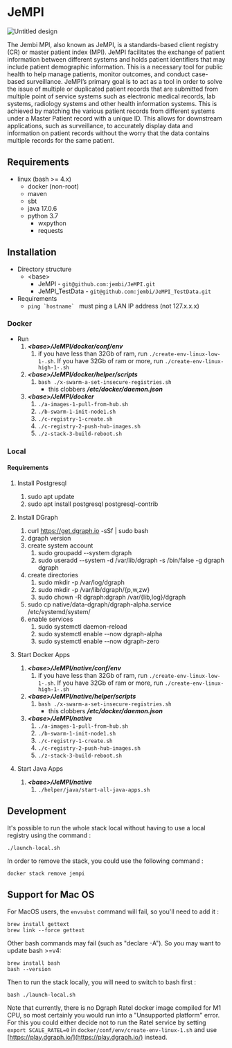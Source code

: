 # JeMPI

![Untitled design](https://user-images.githubusercontent.com/41700488/158391814-b78219dc-0359-4024-b7bd-2dec792b5b15.png)

The Jembi MPI, also known as JeMPI, is a standards-based client registry (CR) or master patient index (MPI). JeMPI facilitates the exchange of patient information between different systems and holds patient identifiers that may include patient demographic information. This is a necessary tool for public health to help manage patients, monitor outcomes, and conduct case-based surveillance. JeMPI’s primary goal is to act as a tool in order to solve the issue of multiple or duplicated patient records that are submitted from multiple point of service systems such as electronic medical records, lab systems, radiology systems and other health information systems. This is achieved by matching the various patient records from different systems under a Master Patient record with a unique ID. This allows for downstream applications, such as surveillance, to accurately display data and information on patient records without the worry that the data contains multiple records for the same patient.

## Requirements
- linux (bash >= 4.x)
  - docker (non-root)
  - maven
  - sbt
  - java 17.0.6
  - python 3.7
    - wxpython
    - requests

## Installation
- Directory structure
  - \<base>
    - JeMPI           - ```git@github.com:jembi/JeMPI.git```
    - JeMPI_TestData  - ```git@github.com:jembi/JeMPI_TestData.git```
- Requirements
  - ```ping `hostname` ``` must ping a LAN IP address (not 127.x.x.x) 
### Docker
- Run
  1. **_\<base>/JeMPI/docker/conf/env_**
     1. if you have less than 32Gb of ram, run ```./create-env-linux-low-1-.sh```. If you have 32Gb of ram or more, run ```./create-env-linux-high-1-.sh``` 
  2. **_\<base>/JeMPI/docker/helper/scripts_**
     1. ```bash ./x-swarm-a-set-insecure-registries.sh```
        - this clobbers **_/etc/docker/daemon.json_**   
  3. **_\<base>/JeMPI/docker_**
     1. ```./a-images-1-pull-from-hub.sh```
     2. ```./b-swarm-1-init-node1.sh```
     3. ```./c-registry-1-create.sh```
     4. ```./c-registry-2-push-hub-images.sh```
     5. ```./z-stack-3-build-reboot.sh```
### Local
#### Requirements
1. Install Postgresql
   1. sudo apt update 
   2. sudo apt install postgresql postgresql-contrib

2. Install DGraph
   1. curl https://get.dgraph.io -sSf | sudo bash
   2. dgraph version
   3. create system account
      1. sudo groupadd --system dgraph
      2. sudo useradd --system -d /var/lib/dgraph -s /bin/false -g dgraph dgraph
   4. create directories
      1. sudo mkdir -p /var/log/dgraph
      2. sudo mkdir -p /var/lib/dgraph/{p,w,zw}
      3. sudo chown -R dgraph:dgraph /var/{lib,log}/dgraph
   5. sudo cp native/data-dgraph/dgraph-alpha.service /etc/systemd/system/
   6. enable services
      1. sudo systemctl daemon-reload
      2. sudo systemctl enable --now dgraph-alpha
      3. sudo systemctl enable --now dgraph-zero
3. Start Docker Apps
    1. **_\<base>/JeMPI/native/conf/env_**
        1. if you have less than 32Gb of ram, run ```./create-env-linux-low-1-.sh```. If you have 32Gb of ram or more, run ```./create-env-linux-high-1-.sh```
    2. **_\<base>/JeMPI/native/helper/scripts_**
        1. ```bash ./x-swarm-a-set-insecure-registries.sh```
            - this clobbers **_/etc/docker/daemon.json_**
    3. **_\<base>/JeMPI/native_**
        1. ```./a-images-1-pull-from-hub.sh```
        2. ```./b-swarm-1-init-node1.sh```
        3. ```./c-registry-1-create.sh```
        4. ```./c-registry-2-push-hub-images.sh```
        5. ```./z-stack-3-build-reboot.sh```
4. Start Java Apps
   1.  **_\<base>/JeMPI/native_**
       1. ```./helper/java/start-all-java-apps.sh```
   

## Development
It's possible to run the whole stack local without having to use a local registry using the command : 
```
./launch-local.sh
```
In order to remove the stack, you could use the following command :
```
docker stack remove jempi
```

## Support for Mac OS

For MacOS users, the `envsubst` command will fail, so you'll need to add it  :
```
brew install gettext
brew link --force gettext 
```

Other bash commands may fail (such as "declare -A"). So you may want to update bash >=v4:
```
brew install bash
bash --version
``` 

Then to run the stack locally, you will need to switch to bash first :
```
bash ./launch-local.sh
```

Note that currently, there is no Dgraph Ratel docker image compiled for M1 CPU, so most certainly you would run into a "Unsupported platform" error. For this you could either decide not to run the Ratel service by setting `export SCALE_RATEL=0` in `docker/conf/env/create-env-linux-1.sh` and use [https://play.dgraph.io/](https://play.dgraph.io/) instead.

